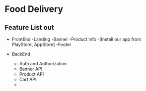 # Food Delivery
## Feature List out 

* FrontEnd
    -Landing
        -Banner
        -Product Info
        -[Install our app from PlayStore, AppStore]
        -Footer

* BackEnd
    - Auth and Authorization
    - Banner API
    - Product API
    - Cart API
    - 